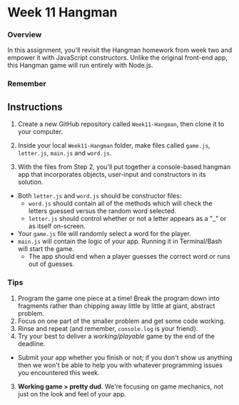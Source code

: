 # Week 11 Hangman

### Overview
In this assignment, you'll revisit the Hangman homework from week two and empower it with JavaScript constructors. Unlike the original front-end app, this Hangman game will run entirely with Node.js.

### Remember

## Instructions
1. Create a new GitHub repository called `Week11-Hangman`, then clone it to your computer.

2. Inside your local `Week11-Hangman` folder, make files called `game.js`, `letter.js`, `main.js` and `word.js`.

3. With the files from Step 2, you'll put together a console-based hangman app that incorporates objects, user-input and constructors in its solution.
  * Both `letter.js` and `word.js` should be constructor files:
    * `word.js` should contain all of the methods which will check the letters guessed versus the random word selected.
    * `letter.js` should control whether or not a letter appears as a "_" or as itself on-screen.
  * Your `game.js` file will randomly select a word for the player.
  * `main.js` will contain the logic of your app. Running it in Terminal/Bash will start the game.
    * The app should end when a player guesses the correct word or runs out of guesses.

### Tips

1. Program the game one piece at a time! Break the program down into fragments rather than chipping away little by little at giant, abstract problem. 
  1. Focus on one part of the smaller problem and get some code working. 
  2. Rinse and repeat (and remember, `console.log` is your friend).
2. Try your best to deliver a *working/playable* game by the end of the deadline. 
  * Submit your app whether you finish or not; if you don't show us anything then we won't be able to help you with whatever programming issues you encountered this week.
3. **Working game > pretty dud**. We're focusing on game mechanics, not just on the look and feel of your app.
